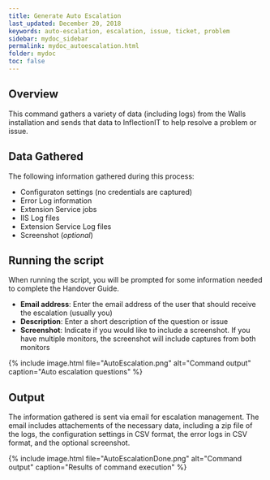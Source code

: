 ```yaml
---
title: Generate Auto Escalation
last_updated: December 20, 2018
keywords: auto-escalation, escalation, issue, ticket, problem
sidebar: mydoc_sidebar
permalink: mydoc_autoescalation.html
folder: mydoc
toc: false
---
```


## Overview

This command gathers a variety of data (including logs) from the Walls installation and sends that data to InflectionIT to help resolve a problem or issue. 

## Data Gathered

The following information gathered during this process:
* Configuraton settings (no credentials are captured)
* Error Log information
* Extension Service jobs
* IIS Log files 
* Extension Service Log files
* Screenshot (*optional*)

## Running the script

When running the script, you will be prompted for some information needed to complete the Handover Guide. 

* **Email address**: Enter the email address of the user that should receive the escalation (usually you)
* **Description**: Enter a short description of the question or issue
* **Screenshot**: Indicate if you would like to include a screenshot. If you have multiple monitors, the screenshot will include captures from both monitors

{% include image.html file="AutoEscalation.png" alt="Command output" caption="Auto escalation questions" %}

## Output 

The information gathered is sent via email for escalation management. The email includes attachements of the necessary data, including a zip file of the logs, the configuration settings in CSV format, the error logs in CSV format, and the optional screenshot.

{% include image.html file="AutoEscalationDone.png" alt="Command output" caption="Results of command execution" %}
